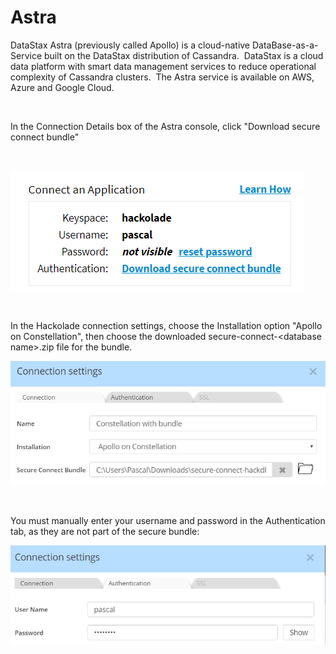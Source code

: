 # Astra

DataStax Astra (previously called Apollo) is a cloud-native DataBase-as-a-Service built on the DataStax distribution of Cassandra.&nbsp; DataStax is a cloud data platform with smart data management services to reduce operational complexity of Cassandra clusters.&nbsp; The Astra service is available on AWS, Azure and Google Cloud.

&nbsp;

In the Connection Details box of the Astra console, click "Download secure connect bundle"

&nbsp;

![Image](<lib/Cassandra%20Constellation%20download%20bundle.png>)

&nbsp;

In the Hackolade connection settings, choose the Installation option "Apollo on Constellation", then choose the downloaded secure-connect-\<database name\>.zip file for the bundle.

![Image](<lib/Cassandra%20Apollo%20connection.png>)

&nbsp;

You must manually enter your username and password in the Authentication tab, as they are not part of the secure bundle:

![Image](<lib/Cassandra%20Apollo%20Authentication.png>)

